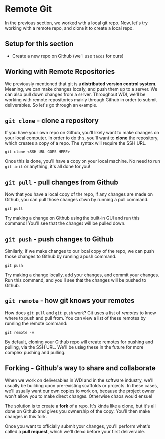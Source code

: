 # Remote Git

In the previous section, we worked with a local git repo. Now, let's try working with a remote repo, and clone it to create a local repo.

## Setup for this section

* Create a new repo on Github \(we'll use `tacos` for ours\)

## Working with Remote Repositories

We previously mentioned that git is a **distributed version control system**. Meaning, we can make changes locally, and push them up to a server. We can also pull down changes from a server. Throughout WDI, we'll be working with remote repositories mainly through Github in order to submit deliverables. So let's go through an example.

## `git clone` - clone a repository

If you have your own repo on Github, you'll likely want to make changes on your local computer. In order to do this, you'll want to **clone** the repository, which creates a copy of a repo. The syntax will require the SSH URL.

```text
git clone <SSH URL GOES HERE>
```

Once this is done, you'll have a copy on your local machine. No need to run `git init` or anything, it's all done for you!

## `git pull` - pull changes from Github

Now that you have a local copy of the repo, if any changes are made on Github, you can pull those changes down by running a pull command.

```text
git pull
```

Try making a change on Github using the built-in GUI and run this command! You'll see that the changes will be pulled down.

## `git push` - push changes to Github

Similarly, if we make changes to our local copy of the repo, we can push those changes to Github by running a push command.

```text
git push
```

Try making a change locally, add your changes, and commit your changes. Run this command, and you'll see that the changes will be pushed to Github.

## `git remote` - how git knows your remotes

How does `git pull` and `git push` work? Git uses a list of _remotes_ to know where to push and pull from. You can view a list of these remotes by running the remote command:

```text
git remote -v
```

By default, cloning your Github repo will create remotes for pushing and pulling, via the SSH URL. We'll be using these in the future for more complex pushing and pulling.

## Forking - Github's way to share and collaborate

When we work on deliverables in WDI and in the software industry, we'll usually be building upon pre-existing scaffolds or projects. In these cases, we'll usually want our own copies to work on, because the project owner won't allow you to make direct changes. Otherwise chaos would ensue!

The solution is to create a **fork** of a repo. It's kinda like a clone, but it's all done on Github and gives you ownership of the copy. You'll then make changes in this fork.

Once you want to officially submit your changes, you'll perform what's called a **pull request**, which we'll demo before your first deliverable.

